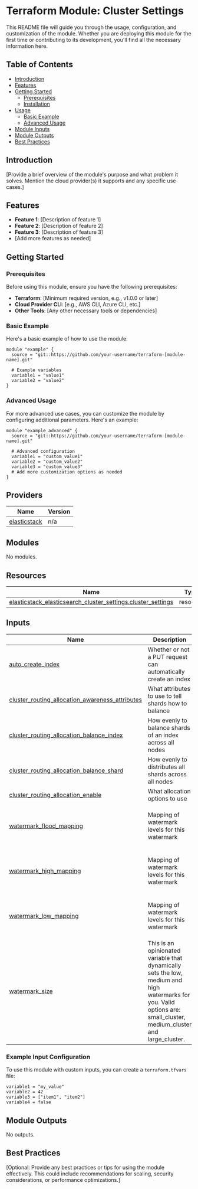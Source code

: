 # Terraform Module: Cluster Settings

 This README file will guide you through the usage, configuration, and customization of the module. Whether you are deploying this module for the first time or contributing to its development, you'll find all the necessary information here.

## Table of Contents

- [Introduction](#introduction)
- [Features](#features)
- [Getting Started](#getting-started)
  - [Prerequisites](#prerequisites)
  - [Installation](#installation)
- [Usage](#usage)
  - [Basic Example](#basic-example)
  - [Advanced Usage](#advanced-usage)
- [Module Inputs](#module-inputs)
- [Module Outputs](#module-outputs)
- [Best Practices](#best-practices)

## Introduction

[Provide a brief overview of the module's purpose and what problem it solves. Mention the cloud provider(s) it supports and any specific use cases.]

## Features

- **Feature 1**: [Description of feature 1]
- **Feature 2**: [Description of feature 2]
- **Feature 3**: [Description of feature 3]
- [Add more features as needed]

## Getting Started

### Prerequisites

Before using this module, ensure you have the following prerequisites:

- **Terraform**: [Minimum required version, e.g., v1.0.0 or later]
- **Cloud Provider CLI**: [e.g., AWS CLI, Azure CLI, etc.]
- **Other Tools**: [Any other necessary tools or dependencies]

### Basic Example

Here's a basic example of how to use the module:

```hcl
module "example" {
  source = "git::https://github.com/your-username/terraform-[module-name].git"
  
  # Example variables
  variable1 = "value1"
  variable2 = "value2"
}
```

### Advanced Usage

For more advanced use cases, you can customize the module by configuring additional parameters. Here's an example:

```hcl
module "example_advanced" {
  source = "git::https://github.com/your-username/terraform-[module-name].git"
  
  # Advanced configuration
  variable1 = "custom_value1"
  variable2 = "custom_value2"
  variable3 = "custom_value3"
  # Add more customization options as needed
}
```

## Providers

| Name | Version |
|------|---------|
| <a name="provider_elasticstack"></a> [elasticstack](#provider\_elasticstack) | n/a |

## Modules

No modules.

## Resources

| Name | Type |
|------|------|
| [elasticstack_elasticsearch_cluster_settings.cluster_settings](https://registry.terraform.io/providers/elastic/elasticstack/latest/docs/resources/elasticsearch_cluster_settings) | resource |

## Inputs

| Name | Description | Type | Default | Required |
|------|-------------|------|---------|:--------:|
| <a name="input_auto_create_index"></a> [auto\_create\_index](#input\_auto\_create\_index) | Whether or not a PUT request can automatically create an index | `string` | `"false"` | no |
| <a name="input_cluster_routing_allocation_awareness_attributes"></a> [cluster\_routing\_allocation\_awareness\_attributes](#input\_cluster\_routing\_allocation\_awareness\_attributes) | What attributes to use to tell shards how to balance | `string` | `"k8s_node_name"` | no |
| <a name="input_cluster_routing_allocation_balance_index"></a> [cluster\_routing\_allocation\_balance\_index](#input\_cluster\_routing\_allocation\_balance\_index) | How evenly to balance shards of an index across all nodes | `string` | `"0.85f"` | no |
| <a name="input_cluster_routing_allocation_balance_shard"></a> [cluster\_routing\_allocation\_balance\_shard](#input\_cluster\_routing\_allocation\_balance\_shard) | How evenly to distributes all shards across all nodes | `string` | `"0.85f"` | no |
| <a name="input_cluster_routing_allocation_enable"></a> [cluster\_routing\_allocation\_enable](#input\_cluster\_routing\_allocation\_enable) | What allocation options to use | `string` | `"all"` | no |
| <a name="input_watermark_flood_mapping"></a> [watermark\_flood\_mapping](#input\_watermark\_flood\_mapping) | Mapping of watermark levels for this watermark | `map` | <pre>{<br>  "large_cluster": "98%",<br>  "medium_cluster": "96%",<br>  "small_cluster": "94%"<br>}</pre> | no |
| <a name="input_watermark_high_mapping"></a> [watermark\_high\_mapping](#input\_watermark\_high\_mapping) | Mapping of watermark levels for this watermark | `map` | <pre>{<br>  "large_cluster": "94%",<br>  "medium_cluster": "92%",<br>  "small_cluster": "90%"<br>}</pre> | no |
| <a name="input_watermark_low_mapping"></a> [watermark\_low\_mapping](#input\_watermark\_low\_mapping) | Mapping of watermark levels for this watermark | `map` | <pre>{<br>  "large_cluster": "90%",<br>  "medium_cluster": "88%",<br>  "small_cluster": "86%"<br>}</pre> | no |
| <a name="input_watermark_size"></a> [watermark\_size](#input\_watermark\_size) | This is an opinionated variable that dynamically sets the low, medium and high watermarks for you. Valid options are: small\_cluster, medium\_cluster and large\_cluster. | `string` | `"medium_cluster"` | no |


### Example Input Configuration

To use this module with custom inputs, you can create a `terraform.tfvars` file:

```hcl
variable1 = "my_value"
variable2 = 42
variable3 = ["item1", "item2"]
variable4 = false
```

## Module Outputs

No outputs.

## Best Practices

[Optional: Provide any best practices or tips for using the module effectively. This could include recommendations for scaling, security considerations, or performance optimizations.]